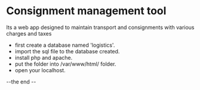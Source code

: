 # Consignment management tool
Its a web app designed to maintain transport and consignments with various charges and taxes <br/>
<ul>
  <li>first create a database named 'logistics'.</li>
  <li>import the sql file to the database created.</li>
  <li>install php and apache. </li>
  <li>put the folder into /var/www/html/ folder. </li>
  <li>open your localhost. </li>
</ul>
--the end --
